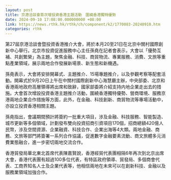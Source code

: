 ```yaml
---
layout: post
title: 京港洽談會首次增投資香港主題活動　圍繞香港獨特優勢
date: 2024-09-10 17:08:00.000000000 +08:00
link: https://news.rthk.hk/rthk/ch/component/k2/1770083-20240910.htm
categories: rthk
---
```


第27屆京港洽談會暨投資香港推介大會，將於本月20至21日在北京中關村國際創新中心舉行。北京市投資促進服務中心主任孫堯在記者會表示，大會以「優勢互補、共創繁榮」為主題，聚焦金融、科技、商貿物流、專業服務、消費、文旅等重點產業領域，展示兩地合作發展新場景、新生態和新機遇。

孫堯表示，大會將安排開幕式、主題推介、15場專題推介，以及參觀考察等配套活動。開幕式於9月20日上午在中關村國際創新中心海慧廳主辦，中央部委、北京和香港兩地政府高層領導將出席和致辭，國家部委將介紹支持内地企業走出去的措施。大會首次增設投資香港主題推介活動，圍繞香港獨特優勢、營商環境、服務京港兩地企業合作措施等方面，此外，在金融、科技創新、商貿物流等專場活動中，亦設立投資香港相關主題。

孫堯指出，會議期間預計將簽約一批重大項目，涉及金融、科技服務、智能製造、城市更新等多個領域，計劃發布雙向投資招商引資項目170個，招商總額420億人民幣，涉及空間資源、企業融資、科技合作、企業出海等4大類。兩地金融、商務、文旅等部門將簽署一系列合作協議，促進數字金融要素流動、商文旅體多元消費業態融合，進一步密切兩地交流合作。

香港貿發局華北東北首席代表陳嘉賢說，香港經貿代表團相隔6年再次到北京出席大會，香港代表團有超過100多位代表，有特區政府領導、貿發局、多個商會代表、工商界知名人士及企業代表等，他相信兩地在未來可以在創新科技、金融以及服務業領域加強合作。
